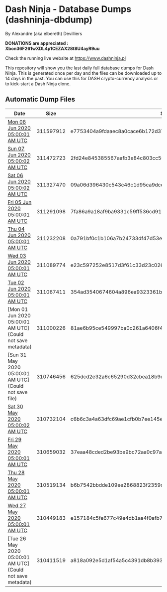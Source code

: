 # Dash Ninja - Database Dumps (dashninja-dbdump)
By Alexandre (aka elbereth) Devilliers

**DONATIONS are appreciated : Xbon36F261wXDL4p1CEZAX28t8U4ayR9uu**

Check the running live website at https://www.dashninja.pl

This repository will show you the last daily full database dumps for Dash Ninja. This is generated once per day and the files can be downloaded up to 14 days in the past.
You can use this for DASH crypto-currency analysis or to kick-start a Dash Ninja clone.


## Automatic Dump Files
| Date | Size | SHA256 |
|--|--|--|
| [Mon 08 Jun 2020 05:00:01 AM UTC](https://transfer.sh/16jz9n/dashninja-dbdump-20200608070001.tar.bz2) | 311597912 | e7753404a9fdaaec8a0cace6b172d375fa83309ce0174f70fafd2f981076262c | 
| [Sun 07 Jun 2020 05:00:02 AM UTC](https://transfer.sh/q4D9k/dashninja-dbdump-20200607070002.tar.bz2) | 311472723 | 2fd24e845385567aafb3e84c803cc56a9a22dd123308943ad6008011f29733ae | 
| [Sat 06 Jun 2020 05:00:02 AM UTC](https://transfer.sh/C98yK/dashninja-dbdump-20200606070002.tar.bz2) | 311327470 | 09a06d396430c543c46c1d95ca9dce8e1a4dc97be1bf6aee6b2878b0534bf1f2 | 
| [Fri 05 Jun 2020 05:00:01 AM UTC](https://transfer.sh/DcG3e/dashninja-dbdump-20200605070001.tar.bz2) | 311291098 | 7fa86a9a18af9ba9331c59ff536cd913b8fb60b82714b501889c5df2e3a65469 | 
| [Thu 04 Jun 2020 05:00:01 AM UTC](https://transfer.sh/9sMew/dashninja-dbdump-20200604070001.tar.bz2) | 311232208 | 0a791bf0c1b106a7b24733df47d53ec1162460fd8e350905941cb68a23e98ce9 | 
| [Wed 03 Jun 2020 05:00:01 AM UTC](https://transfer.sh/h8OKt/dashninja-dbdump-20200603070001.tar.bz2) | 311089774 | e23c597252e8517d3f61c33d23c026bdae0cd321825b81f68c7d17eb27d8dc7b | 
| [Tue 02 Jun 2020 05:00:01 AM UTC](https://transfer.sh/DtbG3/dashninja-dbdump-20200602070001.tar.bz2) | 311067411 | 354ad3540674604a896ea9323361b072ca6ec3abeb9dcf84f088fc010fd559ec | 
| [Mon 01 Jun 2020 05:00:01 AM UTC](Could not save metadata) | 311000226 | 81ae6b95ce549997ba0c261a6406f4a601e5d8233616d2edcf8f6d91a80d4c30 | 
| [Sun 31 May 2020 05:00:01 AM UTC](Could not save file) | 310746456 | 625dcd2e32a6c65290d32cbea18b9e4bade93a8a80b35210a30e2449424bf70c | 
| [Sat 30 May 2020 05:00:02 AM UTC]() | 310732104 | c6b6c3a4a63dfc69ae1cfb0b7ee145e92051ef3e10da755d079b4cf84e1b1667 | 
| [Fri 29 May 2020 05:00:01 AM UTC](https://transfer.sh/4OJaf/dashninja-dbdump-20200529070001.tar.bz2) | 310659032 | 37eaa48cded2be93be9bc72aa0c97ab06187e77201e76b0cd41719a36f1485c5 | 
| [Thu 28 May 2020 05:00:01 AM UTC](https://transfer.sh/trYEO/dashninja-dbdump-20200528070001.tar.bz2) | 310519134 | b6b7542bbdde109ee2868823f2359d291ac6571355100700e1d9400905ccc753 | 
| [Wed 27 May 2020 05:00:01 AM UTC](https://transfer.sh/N0o2B/dashninja-dbdump-20200527070001.tar.bz2) | 310449183 | e157184c5fe677c49e4db1aa4f0afb7f797d8b245b6cabdc7842d4aff0ad045c | 
| [Tue 26 May 2020 05:00:01 AM UTC](Could not save metadata) | 310411519 | a818a092e5d1af54a5c4391db8b393ee22f5781482580f61955c22320f17134b | 
